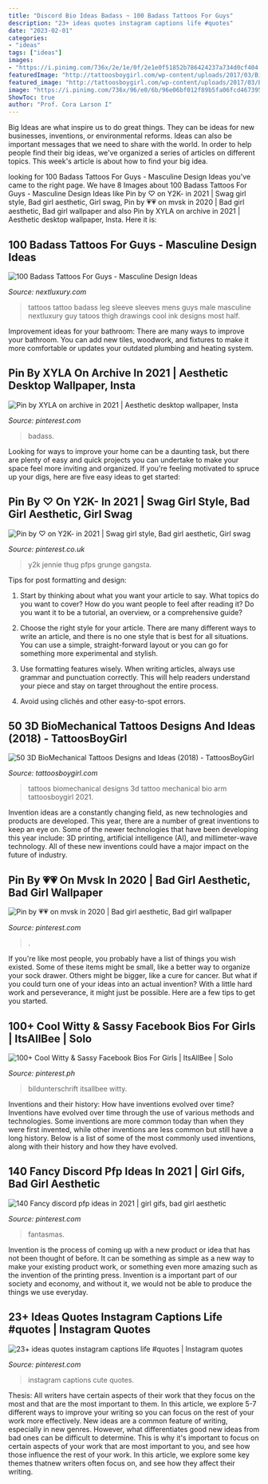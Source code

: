 ```yaml
---
title: "Discord Bio Ideas Badass ~ 100 Badass Tattoos For Guys"
description: "23+ ideas quotes instagram captions life #quotes"
date: "2023-02-01"
categories:
- "ideas"
tags: ["ideas"]
images:
- "https://i.pinimg.com/736x/2e/1e/0f/2e1e0f51852b786424237a734d0cf404.jpg"
featuredImage: "http://tattoosboygirl.com/wp-content/uploads/2017/03/Bio-mechanical-tattoos.jpg"
featured_image: "http://tattoosboygirl.com/wp-content/uploads/2017/03/Bio-mechanical-tattoos.jpg"
image: "https://i.pinimg.com/736x/96/e0/6b/96e06bf012f89b5fa06fcd46739524d1.jpg"
ShowToc: true
author: "Prof. Cora Larson I"
---
```



Big Ideas are what inspire us to do great things. They can be ideas for new businesses, inventions, or environmental reforms. Ideas can also be important messages that we need to share with the world. In order to help people find their big ideas, we've organized a series of articles on different topics. This week's article is about how to find your big idea.

	

		
looking for 100 Badass Tattoos For Guys - Masculine Design Ideas you've came to the right page. We have 8 Images about 100 Badass Tattoos For Guys - Masculine Design Ideas like Pin by ♡︎ on Y2K- in 2021 | Swag girl style, Bad girl aesthetic, Girl swag, Pin by 💗💗 on mvsk in 2020 | Bad girl aesthetic, Bad girl wallpaper and also Pin by XYLA on archive in 2021 | Aesthetic desktop wallpaper, Insta. Here it is:
		
    
## 100 Badass Tattoos For Guys - Masculine Design Ideas

<img loading=lazy src="http://nextluxury.com/wp-content/uploads/full-leg-sleeves-badass-male-tattoos.jpg" onerror="this.onerror=null;this.src='https://tse2.mm.bing.net/th?id=OIP.EiTXlURz8rrF9_oLPzc18wHaHa&amp;pid=15.1';" alt="100 Badass Tattoos For Guys - Masculine Design Ideas">

_Source: nextluxury.com_

>tattoos tattoo badass leg sleeve sleeves mens guys male masculine nextluxury guy tatoos thigh drawings cool ink designs most half. 

	

Improvement ideas for your bathroom:
There are many ways to improve your bathroom. You can add new tiles, woodwork, and fixtures to make it more comfortable or updates your outdated plumbing and heating system.

    
## Pin By XYLA On Archive In 2021 | Aesthetic Desktop Wallpaper, Insta

<img loading=lazy src="https://i.pinimg.com/736x/08/06/ed/0806edd8a327521996a0386861e11064.jpg" onerror="this.onerror=null;this.src='https://tse4.mm.bing.net/th?id=OIP.r7d2vl1ZoXOLPiMdQOIJ9wAAAA&amp;pid=15.1';" alt="Pin by XYLA on archive in 2021 | Aesthetic desktop wallpaper, Insta">

_Source: pinterest.com_

>badass. 

	

Looking for ways to improve your home can be a daunting task, but there are plenty of easy and quick projects you can undertake to make your space feel more inviting and organized. If you're feeling motivated to spruce up your digs, here are five easy ideas to get started: 

    
## Pin By ♡︎ On Y2K- In 2021 | Swag Girl Style, Bad Girl Aesthetic, Girl Swag

<img loading=lazy src="https://i.pinimg.com/736x/96/e0/6b/96e06bf012f89b5fa06fcd46739524d1.jpg" onerror="this.onerror=null;this.src='https://tse3.mm.bing.net/th?id=OIP.Mqf2eT6EYhGli5gNDyRq6wHaNL&amp;pid=15.1';" alt="Pin by ♡︎ on Y2K- in 2021 | Swag girl style, Bad girl aesthetic, Girl swag">

_Source: pinterest.co.uk_

>y2k jennie thug pfps grunge gangsta. 

	

Tips for post formatting and design:
1. Start by thinking about what you want your article to say. What topics do you want to cover? How do you want people to feel after reading it? Do you want it to be a tutorial, an overview, or a comprehensive guide?
2. Choose the right style for your article. There are many different ways to write an article, and there is no one style that is best for all situations. You can use a simple, straight-forward layout or you can go for something more experimental and stylish.

3. Use formatting features wisely. When writing articles, always use grammar and punctuation correctly. This will help readers understand your piece and stay on target throughout the entire process.

4. Avoid using clichés and other easy-to-spot errors.

    
## 50 3D BioMechanical Tattoos Designs And Ideas (2018) - TattoosBoyGirl

<img loading=lazy src="http://tattoosboygirl.com/wp-content/uploads/2017/03/Bio-mechanical-tattoos.jpg" onerror="this.onerror=null;this.src='https://tse4.mm.bing.net/th?id=OIP.veY3AyMbxDKB9dJu1krkbQHaH3&amp;pid=15.1';" alt="50 3D BioMechanical Tattoos Designs and Ideas (2018) - TattoosBoyGirl">

_Source: tattoosboygirl.com_

>tattoos biomechanical designs 3d tattoo mechanical bio arm tattoosboygirl 2021. 

	

Invention ideas are a constantly changing field, as new technologies and products are developed. This year, there are a number of great inventions to keep an eye on. Some of the newer technologies that have been developing this year include: 3D printing, artificial intelligence (AI), and millimeter-wave technology. All of these new inventions could have a major impact on the future of industry.

    
## Pin By 💗💗 On Mvsk In 2020 | Bad Girl Aesthetic, Bad Girl Wallpaper

<img loading=lazy src="https://i.pinimg.com/736x/ff/b4/cd/ffb4cdfc47d16829f96a7300880625a0.jpg" onerror="this.onerror=null;this.src='https://tse4.mm.bing.net/th?id=OIP.vbZvBILYUYnMCmGfej8J9AHaIg&amp;pid=15.1';" alt="Pin by 💗💗 on mvsk in 2020 | Bad girl aesthetic, Bad girl wallpaper">

_Source: pinterest.com_

>. 

	

If you're like most people, you probably have a list of things you wish existed. Some of these items might be small, like a better way to organize your sock drawer. Others might be bigger, like a cure for cancer. But what if you could turn one of your ideas into an actual invention? With a little hard work and perseverance, it might just be possible. Here are a few tips to get you started.

    
## 100+ Cool Witty &amp; Sassy Facebook Bios For Girls | ItsAllBee | Solo

<img loading=lazy src="https://i.pinimg.com/originals/2f/37/74/2f3774b32b9aa79bf8825d67e0a1ea19.png" onerror="this.onerror=null;this.src='https://tse1.mm.bing.net/th?id=OIP.d25qvDJq8WKPrIHMC0XjWAAAAA&amp;pid=15.1';" alt="100+ Cool Witty &amp; Sassy Facebook Bios For Girls | ItsAllBee | Solo">

_Source: pinterest.ph_

>bildunterschrift itsallbee witty. 

	

Inventions and their history: How have inventions evolved over time?
Inventions have evolved over time through the use of various methods and technologies. Some inventions are more common today than when they were first invented, while other inventions are less common but still have a long history. Below is a list of some of the most commonly used inventions, along with their history and how they have evolved.

    
## 140 Fancy Discord Pfp Ideas In 2021 | Girl Gifs, Bad Girl Aesthetic

<img loading=lazy src="https://i.pinimg.com/474x/95/f6/ea/95f6ead98b40c73e022bdd76a47dc467.jpg" onerror="this.onerror=null;this.src='https://tse4.mm.bing.net/th?id=OIP.Y2nUCV-p-SjGCdOJsV57gAAAAA&amp;pid=15.1';" alt="140 Fancy discord pfp ideas in 2021 | girl gifs, bad girl aesthetic">

_Source: pinterest.com_

>fantasmas. 

	

Invention is the process of coming up with a new product or idea that has not been thought of before. It can be something as simple as a new way to make your existing product work, or something even more amazing such as the invention of the printing press. Invention is a important part of our society and economy, and without it, we would not be able to produce the things we use everyday.

    
## 23+ Ideas Quotes Instagram Captions Life #quotes | Instagram Quotes

<img loading=lazy src="https://i.pinimg.com/736x/2e/1e/0f/2e1e0f51852b786424237a734d0cf404.jpg" onerror="this.onerror=null;this.src='https://tse4.mm.bing.net/th?id=OIP.c2o9WIA_JkL1keP8Ajgo5AAAAA&amp;pid=15.1';" alt="23+ ideas quotes instagram captions life #quotes | Instagram quotes">

_Source: pinterest.com_

>instagram captions cute quotes. 

	

Thesis: All writers have certain aspects of their work that they focus on the most and that are the most important to them. In this article, we explore 5-7 different ways to improve your writing so you can focus on the rest of your work more effectively.
New ideas are a common feature of writing, especially in new genres. However, what differentiates good new ideas from bad ones can be difficult to determine. This is why it's important to focus on certain aspects of your work that are most important to you, and see how those influence the rest of your work. In this article, we explore some key themes thatnew writers often focus on, and see how they affect their writing.

